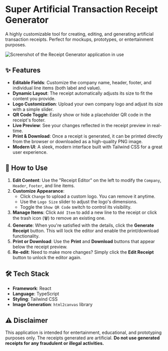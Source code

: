 # Super Artificial Transaction Receipt Generator

A highly customizable tool for creating, editing, and generating artificial transaction receipts. Perfect for mockups, prototypes, or entertainment purposes.

![Screenshot of the Receipt Generator application in use]("./sample.png") <!-- It's a good practice to add a real screenshot here -->

## ✨ Features

- **Editable Fields**: Customize the company name, header, footer, and individual line items (both label and value).
- **Dynamic Layout**: The receipt automatically adjusts its size to fit the content you provide.
- **Logo Customization**: Upload your own company logo and adjust its size with a simple slider.
- **QR Code Toggle**: Easily show or hide a placeholder QR code in the receipt's footer.
- **Live Preview**: See your changes reflected in the receipt preview in real-time.
- **Print & Download**: Once a receipt is generated, it can be printed directly from the browser or downloaded as a high-quality PNG image.
- **Modern UI**: A sleek, modern interface built with Tailwind CSS for a great user experience.

## 🚀 How to Use

1.  **Edit Content**: Use the "Receipt Editor" on the left to modify the `Company`, `Header`, `Footer`, and line items.
2.  **Customize Appearance**: 
    - Click `Change` to upload a custom logo. You can remove it anytime.
    - Use the `Logo Size` slider to adjust the logo's dimensions.
    - Toggle the `Show QR Code` switch to control its visibility.
3.  **Manage Items**: Click `Add Item` to add a new line to the receipt or click the trash icon (🗑️) to remove an existing one.
4.  **Generate**: When you're satisfied with the details, click the **Generate Receipt** button. This will lock the editor and enable the print/download functionality.
5.  **Print or Download**: Use the **Print** and **Download** buttons that appear below the receipt preview.
6.  **Re-edit**: Need to make more changes? Simply click the **Edit Receipt** button to unlock the editor again.

## 🛠️ Tech Stack

- **Framework**: React
- **Language**: TypeScript
- **Styling**: Tailwind CSS
- **Image Generation**: `html2canvas` library

## ⚠️ Disclaimer

This application is intended for entertainment, educational, and prototyping purposes only. The receipts generated are artificial. **Do not use generated receipts for any fraudulent or illegal activities.**
